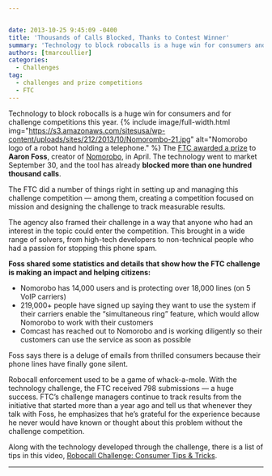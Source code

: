 ```yaml
---


date: 2013-10-25 9:45:09 -0400
title: 'Thousands of Calls Blocked, Thanks to Contest Winner'
summary: 'Technology to block robocalls is a huge win for consumers and for challenge competitions this year. The FTC awarded a prize to Aaron Foss, creator of Nomorobo, in April. The technology went to market September 30, and the tool has already blocked more than'
authors: [tmarcoullier]
categories:
  - Challenges
tag:
  - challenges and prize competitions
  - FTC
---
```


Technology to block robocalls is a huge win for consumers and for challenge competitions this year. {% include image/full-width.html img="https://s3.amazonaws.com/sitesusa/wp-content/uploads/sites/212/2013/10/Nomorombo-21.jpg" alt="Nomorobo logo of a robot hand holding a telephone." %}
The <a href="http://robocall.challengepost.com/" target="_blank">FTC awarded a prize</a> to **Aaron Foss**, creator of <a href="http://www.nomorobo.com/" target="_blank">Nomorobo</a>, in April. The technology went to market September 30, and the tool has already **blocked more than one hundred thousand calls**.

The FTC did a number of things right in setting up and managing this challenge competition &#8212; among them, creating a competition focused on mission and designing the challenge to track measurable results.

The agency also framed their challenge in a way that anyone who had an interest in the topic could enter the competition. This brought in a wide range of solvers, from high-tech developers to non-technical people who had a passion for stopping this phone spam.

**Foss shared some statistics and details that show how the FTC challenge is making an impact and helping citizens:**

  * Nomorobo has 14,000 users and is protecting over 18,000 lines (on 5 VoIP carriers)
  * 219,000+ people have signed up saying they want to use the system if their carriers enable the “simultaneous ring” feature, which would allow Nomorobo to work with their customers
  * Comcast has reached out to Nomorobo and is working diligently so their customers can use the service as soon as possible

Foss says there is a deluge of emails from thrilled consumers because their phone lines have finally gone silent.

Robocall enforcement used to be a game of whack-a-mole. With the technology challenge, the FTC received 798 submissions &#8212; a huge success. FTC&#8217;s challenge managers continue to track results from the initiative that started more than a year ago and tell us that whenever they talk with Foss, he emphasizes that he’s grateful for the experience because he never would have known or thought about this problem without the challenge competition.

Along with the technology developed through the challenge, there is a list of tips in this video, <a title="Robocall Challenge: Consumer Tips & Tricks" href="http://www.consumer.ftc.gov/media/video-0028-what-do-if-you-get-robocall" target="_blank">Robocall Challenge: Consumer Tips & Tricks</a>.

**** 

&nbsp;